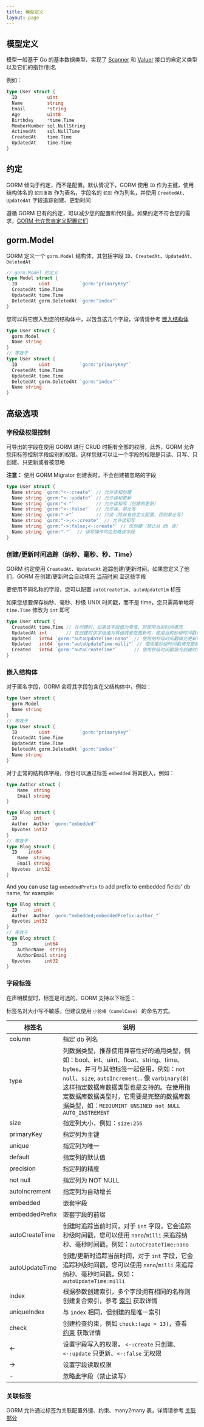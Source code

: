 ```yaml
---
title: 模型定义
layout: page
---
```


## 模型定义

模型一般基于 Go 的基本数据类型、实现了 [Scanner](https://pkg.go.dev/database/sql/sql#Scanner) 和 [Valuer](https://pkg.go.dev/database/sql/driver#Valuer) 接口的自定义类型以及它们的指针/别名

例如：

```go
type User struct {
  ID           uint
  Name         string
  Email        *string
  Age          uint8
  Birthday     *time.Time
  MemberNumber sql.NullString
  ActivedAt    sql.NullTime
  CreatedAt    time.Time
  UpdatedAt    time.Time
}
```

## 约定

GORM 倾向于约定，而不是配置。默认情况下，GORM 使用 `ID` 作为主键，使用结构体名的 `蛇形复数` 作为表名，字段名的 `蛇形` 作为列名，并使用 `CreatedAt`、`UpdatedAt` 字段追踪创建、更新时间

遵循 GORM 已有的约定，可以减少您的配置和代码量。如果约定不符合您的需求，[GORM 允许您自定义配置它们](conventions.html)

## gorm.Model

GORM 定义一个 `gorm.Model` 结构体，其包括字段 `ID`、`CreatedAt`、`UpdatedAt`、`DeletedAt`

```go
// gorm.Model 的定义
type Model struct {
  ID        uint           `gorm:"primaryKey"`
  CreatedAt time.Time
  UpdatedAt time.Time
  DeletedAt gorm.DeletedAt `gorm:"index"`
}
```

您可以将它嵌入到您的结构体中，以包含这几个字段，详情请参考 [嵌入结构体](#embedded_struct)

```go
type User struct {
  gorm.Model
  Name string
}
// 等效于
type User struct {
  ID        uint           `gorm:"primaryKey"`
  CreatedAt time.Time
  UpdatedAt time.Time
  DeletedAt gorm.DeletedAt `gorm:"index"`
  Name string
}
```

## 高级选项

### 字段级权限控制

可导出的字段在使用 GORM 进行 CRUD 时拥有全部的权限，此外，GORM 允许您用标签控制字段级别的权限。这样您就可以让一个字段的权限是只读、只写、只创建、只更新或者被忽略

**注意：** 使用 GORM Migrator 创建表时，不会创建被忽略的字段

```go
type User struct {
  Name string `gorm:"<-:create"` // 允许读和创建
  Name string `gorm:"<-:update"` // 允许读和更新
  Name string `gorm:"<-"`        // 允许读和写（创建和更新）
  Name string `gorm:"<-:false"`  // 允许读，禁止写
  Name string `gorm:"->"`        // 只读（除非有自定义配置，否则禁止写）
  Name string `gorm:"->;<-:create"` // 允许读和写
  Name string `gorm:"->:false;<-:create"` // 仅创建（禁止从 db 读）
  Name string `gorm:"-"`  // 读写操作均会忽略该字段
}
```

### <name id="time_tracking">创建/更新时间追踪（纳秒、毫秒、秒、Time）</span>

GORM 约定使用 `CreatedAt`、`UpdatedAt` 追踪创建/更新时间。如果您定义了他们，GORM 在创建/更新时会自动填充 [当前时间](gorm_config.html#current_time) 至这些字段

要使用不同名称的字段，您可以配置 `autoCreateTim`、`autoUpdateTim` 标签

如果您想要保存纳秒、毫秒、秒级 UNIX 时间戳，而不是 time，您只需简单地将 `time.Time` 修改为 `int` 即可

```go
type User struct {
  CreatedAt time.Time // 在创建时，如果该字段值为零值，则使用当前时间填充
  UpdatedAt int       // 在创建时该字段值为零值或者在更新时，使用当前秒级时间戳填充
  Updated   int64 `gorm:"autoUpdateTime:nano"` // 使用纳秒级时间戳填充更新时间
  Updated   int64 `gorm:"autoUpdateTime:milli"` // 使用毫秒级时间戳填充更新时间
  Created   int64 `gorm:"autoCreateTime"`      // 使用秒级时间戳填充创建时间
}
```

### <span id="embedded_struct">嵌入结构体</span>

对于匿名字段，GORM 会将其字段包含在父结构体中，例如：

```go
type User struct {
  gorm.Model
  Name string
}
// 等效于
type User struct {
  ID        uint           `gorm:"primaryKey"`
  CreatedAt time.Time
  UpdatedAt time.Time
  DeletedAt gorm.DeletedAt `gorm:"index"`
  Name string
}
```

对于正常的结构体字段，你也可以通过标签 `embedded` 将其嵌入，例如：

```go
type Author struct {
    Name  string
    Email string
}

type Blog struct {
  ID      int
  Author  Author `gorm:"embedded"`
  Upvotes int32
}
// 等效于
type Blog struct {
  ID    int64
    Name  string
    Email string
  Upvotes  int32
}
```

And you can use tag `embeddedPrefix` to add prefix to embedded fields' db name, for example:

```go
type Blog struct {
  ID      int
  Author  Author `gorm:"embedded;embeddedPrefix:author_"`
  Upvotes int32
}
// 等效于
type Blog struct {
  ID          int64
    AuthorName  string
    AuthorEmail string
  Upvotes     int32
}
```


### <span id="tags">字段标签</span>

在声明模型时，标签是可选的，GORM 支持以下标签：

标签名对大小写不敏感，但建议使用 `小驼峰（camelCase）` 的命名方式。

| 标签名            | 说明                                                                                                                                                                                                                              |
| -------------- | ------------------------------------------------------------------------------------------------------------------------------------------------------------------------------------------------------------------------------- |
| column         | 指定 db 列名                                                                                                                                                                                                                        |
| type           | 列数据类型，推荐使用兼容性好的通用类型，例如：bool、int、uint、float、string、time、bytes。并可与其他标签一起使用，例如：`not null`、`size`, `autoIncrement`... 像 `varbinary(8)` 这样指定数据库数据类型也是支持的。在使用指定数据库数据类型时，它需要是完整的数据库数据类型，如：`MEDIUMINT UNSINED not NULL AUTO_INSTREMENT` |
| size           | 指定列大小，例如：`size:256`                                                                                                                                                                                                             |
| primaryKey     | 指定列为主键                                                                                                                                                                                                                          |
| unique         | 指定列为唯一                                                                                                                                                                                                                          |
| default        | 指定列的默认值                                                                                                                                                                                                                         |
| precision      | 指定列的精度                                                                                                                                                                                                                          |
| not null       | 指定列为 NOT NULL                                                                                                                                                                                                                   |
| autoIncrement  | 指定列为自动增长                                                                                                                                                                                                                        |
| embedded       | 嵌套字段                                                                                                                                                                                                                            |
| embeddedPrefix | 嵌套字段的前缀                                                                                                                                                                                                                         |
| autoCreateTime | 创建时追踪当前时间，对于 `int` 字段，它会追踪秒级时间戳，您可以使用 `nano`/`milli` 来追踪纳秒、毫秒时间戳，例如：`autoCreateTime:nano`                                                                                                                                       |
| autoUpdateTime | 创建/更新时追踪当前时间，对于 `int` 字段，它会追踪秒级时间戳，您可以使用 `nano`/`milli` 来追踪纳秒、毫秒时间戳，例如：`autoUpdateTime:milli`                                                                                                                                   |
| index          | 根据参数创建索引，多个字段拥有相同的名称则创建复合索引，参考 [索引](indexes.html) 获取详情                                                                                                                                                                          |
| uniqueIndex    | 与 `index` 相同，但创建的是唯一索引                                                                                                                                                                                                          |
| check          | 创建检查约束，例如 `check:(age > 13)`，查看 [约束](constraints.html) 获取详情                                                                                                                                                                  |
| <-             | 设置字段写入的权限， `<-:create` 只创建、`<-:update` 只更新、`<-:false` 无权限                                                                                                                                                              |
| ->             | 设置字段读取权限                                                                                                                                                                                                                        |
| -              | 忽略此字段（禁止读写）                                                                                                                                                                                                                     |

### 关联标签

GORM 允许通过标签为关联配置外键、约束、many2many 表，详情请参考 [关联部分](associations.html#tags)
